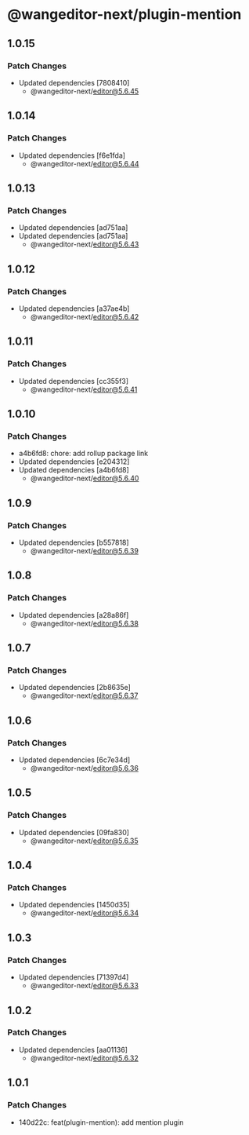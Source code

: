 # @wangeditor-next/plugin-mention

## 1.0.15

### Patch Changes

- Updated dependencies [7808410]
  - @wangeditor-next/editor@5.6.45

## 1.0.14

### Patch Changes

- Updated dependencies [f6e1fda]
  - @wangeditor-next/editor@5.6.44

## 1.0.13

### Patch Changes

- Updated dependencies [ad751aa]
- Updated dependencies [ad751aa]
  - @wangeditor-next/editor@5.6.43

## 1.0.12

### Patch Changes

- Updated dependencies [a37ae4b]
  - @wangeditor-next/editor@5.6.42

## 1.0.11

### Patch Changes

- Updated dependencies [cc355f3]
  - @wangeditor-next/editor@5.6.41

## 1.0.10

### Patch Changes

- a4b6fd8: chore: add rollup package link
- Updated dependencies [e204312]
- Updated dependencies [a4b6fd8]
  - @wangeditor-next/editor@5.6.40

## 1.0.9

### Patch Changes

- Updated dependencies [b557818]
  - @wangeditor-next/editor@5.6.39

## 1.0.8

### Patch Changes

- Updated dependencies [a28a86f]
  - @wangeditor-next/editor@5.6.38

## 1.0.7

### Patch Changes

- Updated dependencies [2b8635e]
  - @wangeditor-next/editor@5.6.37

## 1.0.6

### Patch Changes

- Updated dependencies [6c7e34d]
  - @wangeditor-next/editor@5.6.36

## 1.0.5

### Patch Changes

- Updated dependencies [09fa830]
  - @wangeditor-next/editor@5.6.35

## 1.0.4

### Patch Changes

- Updated dependencies [1450d35]
  - @wangeditor-next/editor@5.6.34

## 1.0.3

### Patch Changes

- Updated dependencies [71397d4]
  - @wangeditor-next/editor@5.6.33

## 1.0.2

### Patch Changes

- Updated dependencies [aa01136]
  - @wangeditor-next/editor@5.6.32

## 1.0.1

### Patch Changes

- 140d22c: feat(plugin-mention): add mention plugin
